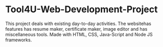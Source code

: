 # Tool4U-Web-Development-Project
This project deals with existing day-to-day activities. 
The websitehas features has resume maker, certificate maker, image editor and has miscellaneous tools.
Made with HTML, CSS, Java-Script and Node JS frameworks.

